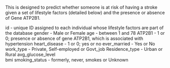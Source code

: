 This is designed to predict whether someone is at risk of having a stroke given a set of lifestyle factors (detailed below) and the presence or absence of Gene ATP2B1. 

id	- unique ID assigned to each individual whose lifestyle factors are part of the database
gender	- Male or Female
age	- between 1 and 78
ATP2B1	- 1 or 0; presence or absence of gene ATP2B1, which is associated with hypertension
heart_disease	- 1 or 0; yes or no
ever_married	- Yes or No
work_type	- Private, Self-employed or Govt_job
Residence_type	- Urban or Rural
avg_glucose_level	
bmi	
smoking_status - formerly, never, smokes or Unknown
